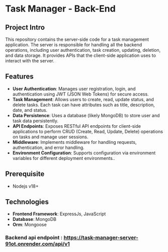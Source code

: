 

# Task Manager - Back-End

## Project Intro
This repository contains the server-side code for a task management application. The server is responsible for handling all the backend operations, including user authentication, task creation, updating, deletion, and data storage. It provides APIs that the client-side application uses to interact with the server.

## Features

-   **User Authentication**: Manages user registration, login, and authentication using JWT (JSON Web Tokens) for secure access.
-   **Task Management**: Allows users to create, read, update status, and delete tasks. Each task can have attributes such as title, description, date, and status.
-   **Data Persistence**: Uses a database (likely MongoDB) to store user and task data persistently.
-   **API Endpoints**: Exposes RESTful API endpoints for client-side applications to perform CRUD (Create, Read, Update, Delete) operations on tasks and manage user sessions.
-   **Middleware**: Implements middleware for handling requests, authentication, and error handling.
-   **Environment Configuration**: Supports configuration via environment variables for different deployment environments..

## Prerequisite
- Nodejs v18+

## Technologies

-   **Frontend Framework**: ExpressJs, JavaScript
-   **Database**: MongoDB
-   **Orm**: Mongoose

### Backend api endpoint : https://task-manager-server-91ot.onrender.com/api/v1
